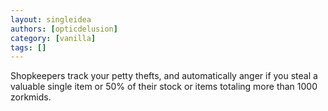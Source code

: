 ```yaml
---
layout: singleidea
authors: [opticdelusion]
category: [vanilla]
tags: []
---
```

Shopkeepers track your petty thefts, and automatically anger if you steal a valuable single item or 50% of their stock or items totaling more than 1000 zorkmids.
